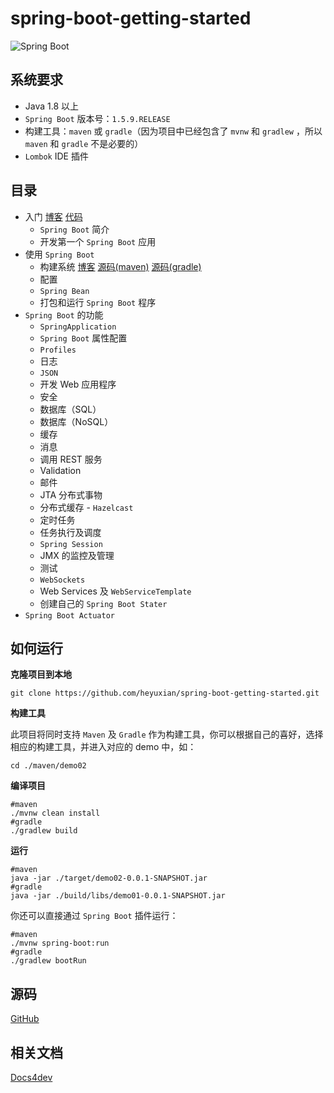 # spring-boot-getting-started
![Spring Boot](https://spring.io/img/homepage/icon-spring-boot.svg)

## 系统要求

- Java 1.8 以上
- `Spring Boot` 版本号：`1.5.9.RELEASE`
- 构建工具：`maven` 或 `gradle`（因为项目中已经包含了 `mvnw` 和 `gradlew` ，所以 `maven` 和 `gradle` 不是必要的）
- `Lombok` IDE 插件

## 目录

- 入门  [博客](https://blog.csdn.net/github_39939645/article/details/86583893) [代码](https://github.com/heyuxian/spring-boot-getting-started/tree/master/gradle/demo01)
  - `Spring Boot` 简介 
  - 开发第一个 `Spring Boot` 应用
- 使用 `Spring Boot` 
  - 构建系统  [博客](https://blog.csdn.net/github_39939645/article/details/86602347)   [源码(maven)](https://github.com/heyuxian/spring-boot-getting-started/tree/master/maven/demo02)   [源码(gradle)](https://github.com/heyuxian/spring-boot-getting-started/tree/master/gradle/demo02)
  - 配置
  - `Spring Bean`
  - 打包和运行 `Spring Boot` 程序
- `Spring Boot` 的功能
  - `SpringApplication`
  - `Spring Boot` 属性配置
  - `Profiles`
  - 日志
  - `JSON`
  - 开发 Web 应用程序
  - 安全
  - 数据库（SQL）
  - 数据库（NoSQL）
  - 缓存
  - 消息
  - 调用 REST 服务
  - Validation
  - 邮件
  - JTA 分布式事物
  - 分布式缓存 - `Hazelcast`
  - 定时任务
  - 任务执行及调度
  - `Spring Session`
  - JMX 的监控及管理
  - 测试
  - `WebSockets`
  - Web Services 及 `WebServiceTemplate` 
  - 创建自己的 `Spring Boot Stater`
- `Spring Boot Actuator`

## 如何运行

**克隆项目到本地**

```shell
git clone https://github.com/heyuxian/spring-boot-getting-started.git
```

**构建工具**

此项目将同时支持 `Maven` 及 `Gradle` 作为构建工具，你可以根据自己的喜好，选择相应的构建工具，并进入对应的 demo 中，如：

```shell
cd ./maven/demo02
```

**编译项目**

```shell
#maven
./mvnw clean install
#gradle
./gradlew build
```

**运行**

```shell
#maven
java -jar ./target/demo02-0.0.1-SNAPSHOT.jar
#gradle
java -jar ./build/libs/demo01-0.0.1-SNAPSHOT.jar
```

你还可以直接通过 `Spring Boot` 插件运行：

```shell
#maven
./mvnw spring-boot:run
#gradle
./gradlew bootRun
```

## 源码

[GitHub](https://github.com/heyuxian/spring-boot-getting-started)

## 相关文档

[Docs4dev](https://www.docs4dev.com/)
